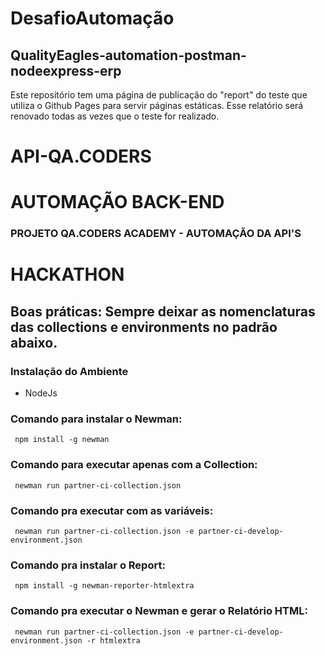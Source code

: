 # DesafioAutomação

## QualityEagles-automation-postman-nodeexpress-erp

Este repositório tem uma página de publicação do "report" do teste que utiliza o Github Pages para servir páginas estáticas. Esse relatório será renovado todas as vezes que o teste for realizado.

# API-QA.CODERS
# AUTOMAÇÃO BACK-END
### PROJETO QA.CODERS ACADEMY - AUTOMAÇÃO DA API'S

# HACKATHON
## Boas práticas: Sempre deixar as nomenclaturas das collections e environments no padrão abaixo.
### Instalação do Ambiente
* NodeJs 
### Comando para instalar o Newman:
     npm install -g newman

### Comando para executar apenas com a Collection:
     newman run partner-ci-collection.json
 
### Comando pra executar com as variáveis:
     newman run partner-ci-collection.json -e partner-ci-develop-environment.json
 
### Comando pra instalar o Report:
     npm install -g newman-reporter-htmlextra
 
### Comando pra executar o Newman e gerar o Relatório HTML:
     newman run partner-ci-collection.json -e partner-ci-develop-environment.json -r htmlextra
